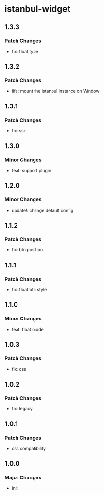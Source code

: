 # istanbul-widget

## 1.3.3

### Patch Changes

- fix: float type

## 1.3.2

### Patch Changes

- iife: mount the istanbul instance on Window

## 1.3.1

### Patch Changes

- fix: ssr

## 1.3.0

### Minor Changes

- feat: support plugin

## 1.2.0

### Minor Changes

- update!: change default config

## 1.1.2

### Patch Changes

- fix: btn position

## 1.1.1

### Patch Changes

- fix: float btn style

## 1.1.0

### Minor Changes

- feat: float mode

## 1.0.3

### Patch Changes

- fix: css

## 1.0.2

### Patch Changes

- fix: legacy

## 1.0.1

### Patch Changes

- css compatibility

## 1.0.0

### Major Changes

- init
